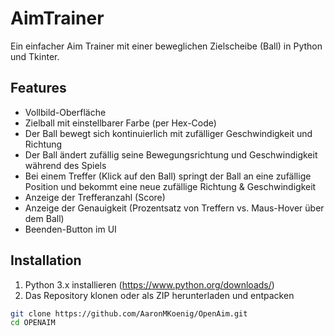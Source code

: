 # AimTrainer

Ein einfacher Aim Trainer mit einer beweglichen Zielscheibe (Ball) in Python und Tkinter.

## Features

- Vollbild-Oberfläche
- Zielball mit einstellbarer Farbe (per Hex-Code)
- Der Ball bewegt sich kontinuierlich mit zufälliger Geschwindigkeit und Richtung
- Der Ball ändert zufällig seine Bewegungsrichtung und Geschwindigkeit während des Spiels
- Bei einem Treffer (Klick auf den Ball) springt der Ball an eine zufällige Position und bekommt eine neue zufällige Richtung & Geschwindigkeit
- Anzeige der Trefferanzahl (Score)
- Anzeige der Genauigkeit (Prozentsatz von Treffern vs. Maus-Hover über dem Ball)
- Beenden-Button im UI

## Installation

1. Python 3.x installieren (https://www.python.org/downloads/)
2. Das Repository klonen oder als ZIP herunterladen und entpacken

```bash
git clone https://github.com/AaronMKoenig/OpenAim.git
cd OPENAIM
